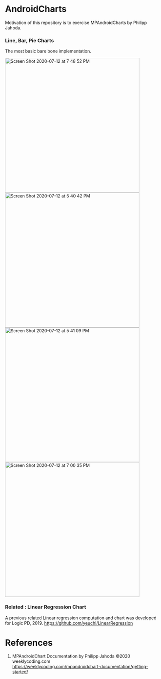 # AndroidCharts
Motivation of this repository is to exercise MPAndroidCharts by Philipp Jahoda.

### Line, Bar, Pie Charts 
The most basic bare bone implementation.

<img width="440" alt="Screen Shot 2020-07-12 at 7 48 52 PM" src="https://user-images.githubusercontent.com/1282659/87260702-c943ba00-c478-11ea-9cf9-bf06362b3706.png">

<img width="440" alt="Screen Shot 2020-07-12 at 5 40 42 PM" src="https://user-images.githubusercontent.com/1282659/87258199-685fb600-c467-11ea-9136-e0915fe96334.png">

<img width="440" alt="Screen Shot 2020-07-12 at 5 41 09 PM" src="https://user-images.githubusercontent.com/1282659/87258202-6a297980-c467-11ea-817d-c2afe49ab921.png">

<img width="440" alt="Screen Shot 2020-07-12 at 7 00 35 PM" src="https://user-images.githubusercontent.com/1282659/87260492-d6ac7480-c477-11ea-8766-82790c9fc6fe.png">

### Related : Linear Regression Chart
A previous related Linear regression computation and chart was developed for Logic PD, 2019.
https://github.com/yeuchi/LinearRegression

# References

1. MPAndroidChart Documentation by Philipp Jahoda ©2020 weeklycoding.com \
https://weeklycoding.com/mpandroidchart-documentation/getting-started/
